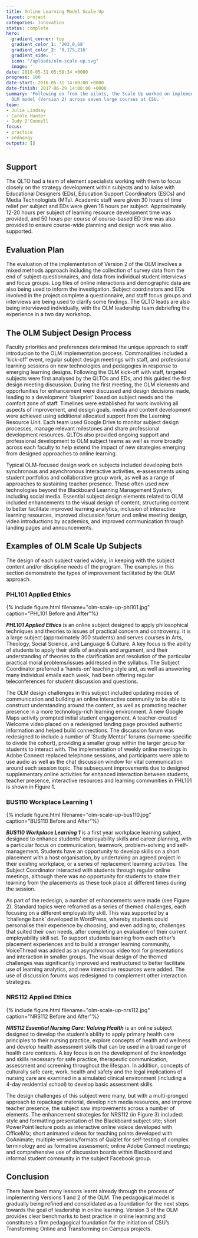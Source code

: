 ```yaml
---
title: Online Learning Model Scale Up
layout: project
categories: Innovation
status: complete
hero:
  gradient_corner: top
  gradient_color_1: '203,0,68'
  gradient_color_2: '0,175,216'
  gradient_side: ''
  icon: "/uploads/olm-scale-up.svg"
  image: ''
date: 2018-05-31 05:58:34 +0000
progress: 100
date-start: 2016-05-31 14:00:00 +0000
date-finish: 2017-06-29 14:00:00 +0000
summary: 'Following on from the pilots, the Scale Up worked on implementing the revised
  OLM model (Version 2) across seven large courses at CSU. '
team:
- Julie Lindsay
- Carole Hunter
- Judy O'Connell
focus:
- practice
- pedagogy
outputs: []
---
```

## Support

The QLTO had a team of element specialists working with them to focus closely on the strategy development within subjects and to liaise with Educational Designers (EDs), Education Support Coordinators (ESCs) and Media Technologists (MTs). Academic staff were given 30 hours of time relief per subject and EDs were given 16 hours per subject. Approximately 12-20 hours per subject of learning resource development time was provided, and 50 hours per course of course-based ED time was also provided to ensure course-wide planning and design work was also supported.

## Evaluation Plan

The evaluation of the implementation of Version 2 of the OLM involves a mixed methods approach including the collection of survey data from the end of subject questionnaires, and data from individual student interviews and focus groups. Log files of online interactions and demographic data are also being used to inform the investigation. Subject coordinators and EDs involved in the project complete a questionnaire, and staff focus groups and interviews are being used to clarify some findings. The QLTO leads are also being interviewed individually, with the OLM leadership team debriefing the experience in a two day workshop.

## The OLM Subject Design Process

Faculty priorities and preferences determined the unique approach to staff introducion to the OLM implementation process. Commonalities included a ‘kick-off’ event, regular subject design meetings with staff, and professional learning sessions on new technologies and pedagogies in response to emerging learning designs. Following the OLM kick-off with staff, targeted subjects were first analysed by the QLTOs and EDs, and this guided the first design meeting discussion. During the first meeting, the OLM elements and opportunities for enhancement were discussed and design decisions made, leading to a development ‘blueprint’ based on subject needs and the comfort zone of staff. Timelines were established for work involving all aspects of improvement, and design goals, media and content development were achieved using additional allocated support from the Learning Resource Unit. Each team used Google Drive to monitor subject design processes, manage relevant milestones and share professional development resources. QLTOs also provided ongoing support and professional development to OLM subject teams as well as more broadly across each faculty to help extend the impact of new strategies emerging from designed approaches to online learning.

Typical OLM-focused design work on subjects included developing both synchronous and asynchronous interactive activities, e-assessments using student portfolios and collaborative group work, as well as a range of approaches to sustaining teacher presence. These often used new technologies beyond the Blackboard Learning Management System, including social media. Essential subject design elements related to OLM included enhancements to the visual design of content, structuring content to better facilitate improved learning analytics, inclusion of interactive learning resources, improved discussion forum and online meeting design, video introductions by academics, and improved communication through landing pages and announcements.

## Examples of OLM Scale Up Subjects

The design of each subject varied widely, in keeping with the subject content and/or discipline needs of the program. The examples in this section demonstrate the types of improvement facilitated by the OLM approach.

<section markdown="1">

### PHL101 Applied Ethics

{% include figure.html filename="olm-scale-up-phl101.jpg" caption="PHL101 Before and After"%}

**_PHL101 Applied Ethics_** is an online subject designed to apply philosophical techniques and theories to issues of practical concern and controversy. It is a large subject (approximately 300 students) and serves courses in Arts, Theology, Social Science, and Language & Culture. A key focus is the ability of students to apply their skills of analysis and argument, and their understanding of theories to the clarification and resolution of the particular practical moral problems/issues addressed in the syllabus. The Subject Coordinator preferred a ‘hands-on’ teaching style and, as well as answering many individual emails each week, had been offering regular teleconferences for student discussion and questions.

The OLM design challenges in this subject included updating modes of communication and building an online interactive community to be able to construct understanding around the content, as well as promoting teacher presence in a more technology-rich learning environment. A new Google Maps activity prompted initial student engagement. A teacher-created Welcome video placed on a redesigned landing page provided authentic information and helped build connections. The discussion forum was redesigned to include a number of ‘Study Mentor’ forums (surname-specific to divide the cohort), providing a smaller group within the larger group for students to interact with. The implementation of weekly online meetings in Adobe Connect replaced telephone sessions, and participants were able to use audio as well as the chat discussion window for vital communication around each session topic. The subsequent improvements due to designed supplementary online activities for enhanced interaction between students, teacher presence, interactive resources and learning communities in PHL101 is shown in Figure 1.

</section>

<section markdown="1">

### BUS110 Workplace Learning 1

{% include figure.html filename="olm-scale-up-bus110.jpg" caption="BUS110 Before and After"%}

**_BUS110 Workplace Learning 1_** is a first year workplace learning subject, designed to enhance students’ employability skills and career planning, with a particular focus on communication, teamwork, problem-solving and self-management. Students have an opportunity to develop skills on a short placement with a host organisation, by undertaking an agreed project in their existing workplace, or a series of replacement learning activities. The Subject Coordinator interacted with students through regular online meetings, although there was no opportunity for students to share their learning from the placements as these took place at different times during the session.

As part of the redesign, a number of enhancements were made (see Figure 2). Standard topics were reframed as a series of themed challenges, each focusing on a different employability skill. This was supported by a ‘challenge bank’ developed in WordPress, whereby students could personalise their experience by choosing, and even adding to, challenges that suited their own needs, after completing an evaluation of their current employability skill set. To support students learning from each other’s placement experiences and to build a stronger learning community, VoiceThread was added as an asynchronous video tool for presentations and interaction in smaller groups. The visual design of the themed challenges was significantly improved and restructured to better facilitate use of learning analytics, and new interactive resources were added. The use of discussion forums was redesigned to complement other interaction strategies.

</section>

<section markdown="1">

### NRS112 Applied Ethics

{% include figure.html filename="olm-scale-up-nrs112.jpg" caption="NRS112 Before and After"%}

**_NRS112 Essential Nursing Care: Valuing Health_** is an online subject designed to develop the student’s ability to apply primary health care principles to their nursing practice, explore concepts of health and wellness and develop health assessment skills that can be used in a broad range of health care contexts. A key focus is on the development of the knowledge and skills necessary for safe practice, therapeutic communication, assessment and screening throughout the lifespan. In addition, concepts of culturally safe care, work, health and safety and the legal implications of nursing care are examined in a simulated clinical environment (including a 4-day residential school) to develop basic assessment skills.

The design challenges of this subject were many, but with a multi-pronged approach to repackage material, develop rich media resources, and improve teacher presence, the subject saw improvements across a number of elements. The enhancement strategies for NRS112 (in Figure 3) included: style and formatting presentation of the Blackboard subject site; short PowerPoint lecture pods as interactive online videos developed with OfficeMix; short animated videos for teaching points developed with GoAnimate; multiple versions/formats of Quizlet for self-testing of complex terminology and as formative assessment; online Adobe Connect meetings; and comprehensive use of discussion boards within Blackboard and informal student community in the subject Facebook group.

</section>

## Conclusion

There have been many lessons learnt already through the process of implementing Versions 1 and 2 of the OLM. The pedagogical model is gradually being refined and consolidated as a foundation for the next steps towards the goal of leadership in online learning. Version 3 of the OLM provides clear benchmarks to best practice in online learning and constitutes a firm pedagogical foundation for the initiation of CSU’s Transforming Online and Transforming on Campus projects.
